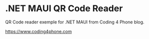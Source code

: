 # .NET MAUI QR Code Reader
QR Code reader exemple for .NET MAUI from Coding 4 Phone blog.

https://www.coding4phone.com

